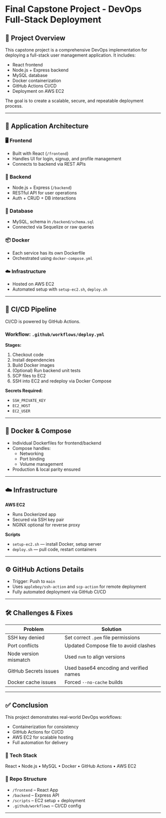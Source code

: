 # Final Capstone Project - DevOps Full-Stack Deployment

## 📌 Project Overview

This capstone project is a comprehensive DevOps implementation for deploying a full-stack user management application. It includes:

- React frontend
- Node.js + Express backend 
- MySQL database
- Docker containerization
- GitHub Actions CI/CD
- Deployment on AWS EC2

The goal is to create a scalable, secure, and repeatable deployment process.

---

## 🧱 Application Architecture

### 🖥 Frontend
- Built with React (`/frontend`)
- Handles UI for login, signup, and profile management
- Connects to backend via REST APIs

### 🧪 Backend
- Node.js + Express (`/backend`)
- RESTful API for user operations
- Auth + CRUD + DB interactions

### 💾 Database
- MySQL, schema in `/backend/schema.sql`
- Connected via Sequelize or raw queries

### 📦 Docker
- Each service has its own Dockerfile
- Orchestrated using `docker-compose.yml`

### ☁️ Infrastructure
- Hosted on AWS EC2
- Automated setup with `setup-ec2.sh`, `deploy.sh`

---

## 🔁 CI/CD Pipeline

CI/CD is powered by GitHub Actions.

### Workflow: `.github/workflows/deploy.yml`

**Stages:**
1. Checkout code
2. Install dependencies
3. Build Docker images
4. (Optional) Run backend unit tests
5. SCP files to EC2
6. SSH into EC2 and redeploy via Docker Compose

**Secrets Required:**
- `SSH_PRIVATE_KEY`
- `EC2_HOST`
- `EC2_USER`

---

## 🐳 Docker & Compose

- Individual Dockerfiles for frontend/backend
- Compose handles:
  - Networking
  - Port binding
  - Volume management
- Production & local parity ensured

---

## ☁️ Infrastructure

**AWS EC2**
- Runs Dockerized app
- Secured via SSH key pair
- NGINX optional for reverse proxy

**Scripts**
- `setup-ec2.sh` — install Docker, setup server
- `deploy.sh` — pull code, restart containers

---

## ⚙️ GitHub Actions Details

- Trigger: Push to `main`
- Uses `appleboy/ssh-action` and `scp-action` for remote deployment
- Fully automated deployment via GitHub CI/CD

---

## 🛠️ Challenges & Fixes

| Problem | Solution |
|--------|----------|
| SSH key denied | Set correct `.pem` file permissions |
| Port conflicts | Updated Compose file to avoid clashes |
| Node version mismatch | Used `nvm` to align versions |
| GitHub Secrets issues | Used base64 encoding and verified names |
| Docker cache issues | Forced `--no-cache` builds |

---

## ✅ Conclusion

This project demonstrates real-world DevOps workflows:
- Containerization for consistency
- GitHub Actions for CI/CD
- AWS EC2 for scalable hosting
- Full automation for delivery

### 🧰 Tech Stack
React • Node.js • MySQL • Docker • GitHub Actions • AWS EC2

### 📁 Repo Structure
- `/frontend` – React App
- `/backend` – Express API
- `/scripts` – EC2 setup + deployment
- `.github/workflows` – CI/CD config

---


